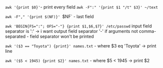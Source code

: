`awk '{print $0}'`- print every field
`awk -F":" '{print $1 "/t" $3}' ~/text`

`awk -F"," '{print $(NF)}'
	`$NF` - last field

`awk 'BEGIN{FS=":"; OFS="-"} {print $1,$6,$7}' /etc/passwd`
	input field separator is ':' -> i want output field separator '-'
	if arguments not comma-separated - field separator won't be printed


`awk '($3 == "Toyota") {print}' names.txt` - where $3 eq 'Toyota' -> print line

`awk '($5 < 1945) {print $2}' names.txt` - where $5 < 1945 -> print $2

